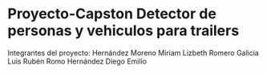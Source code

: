# Proyecto-Capston Detector de personas y vehiculos para trailers
Integrantes del proyecto:
Hernández Moreno Miriam Lizbeth
Romero Galicia Luis Rubén
Romo Hernández Diego Emilio
